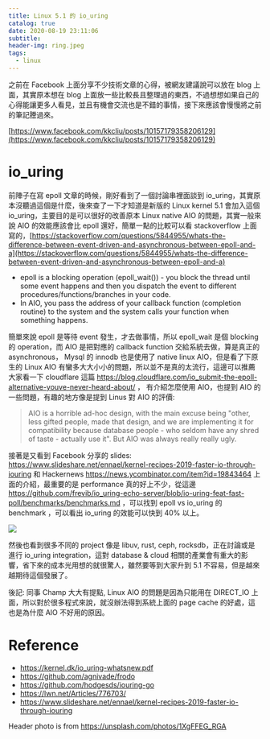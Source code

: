```yaml
---
title: Linux 5.1 的 io_uring
catalog: true
date: 2020-08-19 23:11:06
subtitle:
header-img: ring.jpeg
tags:
  - linux
---
```


之前在 Facebook 上面分享不少技術文章的心得，被網友建議說可以放在 blog 上面，其實原本想在 blog 上面放一些比較長且整理過的東西，不過想想如果自己的心得能讓更多人看見，並且有機會交流也是不錯的事情，接下來應該會慢慢將之前的筆記謄過來。

[https://www.facebook.com/kkcliu/posts/10157179358206129](https://www.facebook.com/kkcliu/posts/10157179358206129)

# io_uring

前陣子在寫 epoll 文章的時候，剛好看到了一個討論串裡面談到 io_uring，其實原本沒聽過這個是什麼，後來查了一下才知道是新版的 Linux kernel 5.1 會加入這個 io_uring，主要目的是可以很好的改善原本 Linux native AIO 的問題，其實一般來說 AIO 的效能應該會比 epoll 還好，簡單一點的比較可以看 stackoverflow 上面寫的，[https://stackoverflow.com/questions/5844955/whats-the-difference-between-event-driven-and-asynchronous-between-epoll-and-a](https://stackoverflow.com/questions/5844955/whats-the-difference-between-event-driven-and-asynchronous-between-epoll-and-a)

- epoll is a blocking operation (epoll_wait()) - you block the thread until some event happens and then you dispatch the event to different procedures/functions/branches in your code.
- In AIO, you pass the address of your callback function (completion routine) to the system and the system calls your function when something happens.

簡單來說 epoll 是等待 event 發生，才去做事情，所以 epoll_wait 是個 blocking 的 operation，而 AIO 是把對應的 callback function 交給系統去做，算是真正的 asynchronous， Mysql 的 innodb 也是使用了 native linux AIO，但是看了下原生的 Linux AIO 有蠻多大大小小的問題，所以並不是真的太流行，這邊可以推薦大家看一下 cloudflare 這篇 https://blog.cloudflare.com/io_submit-the-epoll-alternative-youve-never-heard-about/ ， 有介紹怎麼使用 AIO，也提到 AIO 的一些問題，有趣的地方像是提到 Linus 對 AIO 的評價:

>AIO is a horrible ad-hoc design, with the main excuse being "other, less gifted people, made that design, and we are implementing it for compatibility because database people - who seldom have any shred of taste - actually use it". But AIO was always really really ugly.

接著是又看到 Facebook 分享的 slides: https://www.slideshare.net/ennael/kernel-recipes-2019-faster-io-through-iouring 和 Hackernews https://news.ycombinator.com/item?id=19843464 上面的介紹，最重要的是 performance 真的好上不少，從這邊 https://github.com/frevib/io_uring-echo-server/blob/io-uring-feat-fast-poll/benchmarks/benchmarks.md ，可以找到 epoll vs io_uring 的 benchmark ，可以看出 io_uring 的效能可以快到 40% 以上。

![](./benchmark.png)

然後也看到很多不同的 project 像是 libuv, rust, ceph, rocksdb，正在討論或是進行 io_uring integration，這對 database & cloud 相關的產業會有重大的影響，省下來的成本光用想的就很驚人，雖然要等到大家升到 5.1 不容易，但是越來越期待這個發展了。

後記: 同事 Champ 大大有提點, Linux AIO 的問題是因為只能用在 DIRECT_IO 上面，所以對於很多程式來說，就沒辦法得到系統上面的 page cache 的好處，這也是為什麼 AIO 不好用的原因。

# Reference
- https://kernel.dk/io_uring-whatsnew.pdf
- https://github.com/agnivade/frodo
- https://github.com/hodgesds/iouring-go
- https://lwn.net/Articles/776703/
- https://www.slideshare.net/ennael/kernel-recipes-2019-faster-io-through-iouring

Header photo is from https://unsplash.com/photos/1XgFFEG_RGA
